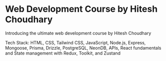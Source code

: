 # Web Development Course by Hitesh Choudhary
 Introducing the ultimate web development course by Hitesh Choudhary
 
 Tech Stack: HTML, CSS, Tailwind CSS, JavaScript, Node.js, Express, Mongoose, Prisma, Drizzle, PostgreSQL, NeonDB, APIs, React fundamentals and State management with Redux, Toolkit, and Zustand
